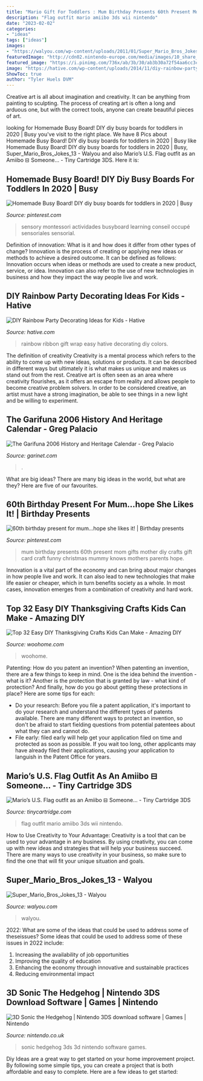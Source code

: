 ```yaml
---
title: "Mario Gift For Toddlers : Mum Birthday Presents 60th Present Mom Gifts Mother Diy Crafts Gift Card Craft Funny Christmas Mummy Knows Mothers Parents Hope"
description: "Flag outfit mario amiibo 3ds wii nintendo"
date: "2023-02-02"
categories:
- "ideas"
tags: ["ideas"]
images:
- "https://walyou.com/wp-content/uploads/2011/01/Super_Mario_Bros_Jokes_13-e1294889611981.jpg"
featuredImage: "http://cdn02.nintendo-europe.com/media/images/10_share_images/games_15/nintendo_3ds_download_software_7/SI_3DSDS_3DSonicTheHedgehog_image1600w.jpg"
featured_image: "https://i.pinimg.com/736x/ab/3b/30/ab3b30a72f54aa6cc3cd1eafab868a81.jpg"
image: "https://hative.com/wp-content/uploads/2014/11/diy-rainbow-party-decorating-ideas/13-easy-rainbow-ribbon-gift-wrap.jpg"
ShowToc: true
author: "Tyler Huels DVM"
---
```



Creative art is all about imagination and creativity. It can be anything from painting to sculpting. The process of creating art is often a long and arduous one, but with the correct tools, anyone can create beautiful pieces of art.

	

		
looking for Homemade Busy Board! DIY diy busy boards for toddlers in 2020 | Busy you've visit to the right place. We have 8 Pics about Homemade Busy Board! DIY diy busy boards for toddlers in 2020 | Busy like Homemade Busy Board! DIY diy busy boards for toddlers in 2020 | Busy, Super_Mario_Bros_Jokes_13 - Walyou and also Mario’s U.S. Flag outfit as an Amiibo ⊟ Someone... - Tiny Cartridge 3DS. Here it is:
		
    
## Homemade Busy Board! DIY Diy Busy Boards For Toddlers In 2020 | Busy

<img loading=lazy src="https://i.pinimg.com/736x/ab/3b/30/ab3b30a72f54aa6cc3cd1eafab868a81.jpg" onerror="this.onerror=null;this.src='https://tse2.mm.bing.net/th?id=OIP.6piew7J4ehh7Hb4zDCFFHwHaJ4&amp;pid=15.1';" alt="Homemade Busy Board! DIY diy busy boards for toddlers in 2020 | Busy">

_Source: pinterest.com_

>sensory montessori actividades busyboard learning conseil occupé sensoriales sensorial. 

	

Definition of innovation: What is it and how does it differ from other types of change?
Innovation is the process of creating or applying new ideas or methods to achieve a desired outcome. It can be defined as follows: 
Innovation occurs when ideas or methods are used to create a new product, service, or idea. Innovation can also refer to the use of new technologies in business and how they impact the way people live and work.

    
## DIY Rainbow Party Decorating Ideas For Kids - Hative

<img loading=lazy src="https://hative.com/wp-content/uploads/2014/11/diy-rainbow-party-decorating-ideas/13-easy-rainbow-ribbon-gift-wrap.jpg" onerror="this.onerror=null;this.src='https://tse1.mm.bing.net/th?id=OIP.Jh9i7jdrY48ydNu8rUeegQHaLG&amp;pid=15.1';" alt="DIY Rainbow Party Decorating Ideas for Kids - Hative">

_Source: hative.com_

>rainbow ribbon gift wrap easy hative decorating diy colors. 

	

The definition of creativity
Creativity is a mental process which refers to the ability to come up with new ideas, solutions or products. It can be described in different ways but ultimately it is what makes us unique and makes us stand out from the rest. Creative art is often seen as an area where creativity flourishes, as it offers an escape from reality and allows people to become creative problem solvers. In order to be considered creative, an artist must have a strong imagination, be able to see things in a new light and be willing to experiment.

    
## The Garifuna 2006 History And Heritage Calendar - Greg Palacio

<img loading=lazy src="http://www.garinet.com/webstore/products/dvd_uraga.jpg" onerror="this.onerror=null;this.src='https://tse1.mm.bing.net/th?id=OIP.Xi6ENLCwuVoY635hmMe9UAAAAA&amp;pid=15.1';" alt="The Garifuna 2006 History and Heritage Calendar - Greg Palacio">

_Source: garinet.com_

>. 

	

What are big ideas?
There are many big ideas in the world, but what are they? Here are five of our favourites.

    
## 60th Birthday Present For Mum...hope She Likes It! | Birthday Presents

<img loading=lazy src="https://i.pinimg.com/736x/f1/fc/c8/f1fcc8e4ed87a7875dbb2decdc1bea97--birthday-presents-for-mum-mum-birthday-card.jpg" onerror="this.onerror=null;this.src='https://tse3.mm.bing.net/th?id=OIP.cXNZ9usy2EFz3CCjO-HWSQHaJ4&amp;pid=15.1';" alt="60th birthday present for mum...hope she likes it! | Birthday presents">

_Source: pinterest.com_

>mum birthday presents 60th present mom gifts mother diy crafts gift card craft funny christmas mummy knows mothers parents hope. 

	

Innovation is a vital part of the economy and can bring about major changes in how people live and work. It can also lead to new technologies that make life easier or cheaper, which in turn benefits society as a whole. In most cases, innovation emerges from a combination of creativity and hard work.

    
## Top 32 Easy DIY Thanksgiving Crafts Kids Can Make - Amazing DIY

<img loading=lazy src="https://www.woohome.com/wp-content/uploads/2013/11/Thanksgiving-Crafts-Kids-Can-Make-7.jpg" onerror="this.onerror=null;this.src='https://tse1.mm.bing.net/th?id=OIP.LbtFjDyAQ11C2PQK0i4s-gHaLH&amp;pid=15.1';" alt="Top 32 Easy DIY Thanksgiving Crafts Kids Can Make - Amazing DIY">

_Source: woohome.com_

>woohome. 

	

Patenting: How do you patent an invention?
When patenting an invention, there are a few things to keep in mind. One is the idea behind the invention - what is it? Another is the protection that is granted by law - what kind of protection? And finally, how do you go about getting these protections in place? Here are some tips for each: 
- Do your research: Before you file a patent application, it's important to do your research and understand the different types of patents available. There are many different ways to protect an invention, so don't be afraid to start fielding questions from potential patentees about what they can and cannot do. 
- File early: filed early will help get your application filed on time and protected as soon as possible. If you wait too long, other applicants may have already filed their applications, causing your application to languish in the Patent Office for years.

    
## Mario’s U.S. Flag Outfit As An Amiibo ⊟ Someone... - Tiny Cartridge 3DS

<img loading=lazy src="https://66.media.tumblr.com/e56c241938e1358d73a8c921cda97cac/tumblr_ngkyvioqpx1qzp9weo2_400.jpg" onerror="this.onerror=null;this.src='https://tse1.mm.bing.net/th?id=OIP.CmNDHQJlNfT52gr2ozzy1gAAAA&amp;pid=15.1';" alt="Mario’s U.S. Flag outfit as an Amiibo ⊟ Someone... - Tiny Cartridge 3DS">

_Source: tinycartridge.com_

>flag outfit mario amiibo 3ds wii nintendo. 

	

How to Use Creativity to Your Advantage:
Creativity is a tool that can be used to your advantage in any business. By using creativity, you can come up with new ideas and strategies that will help your business succeed. There are many ways to use creativity in your business, so make sure to find the one that will fit your unique situation and goals.

    
## Super_Mario_Bros_Jokes_13 - Walyou

<img loading=lazy src="https://walyou.com/wp-content/uploads/2011/01/Super_Mario_Bros_Jokes_13-e1294889611981.jpg" onerror="this.onerror=null;this.src='https://tse3.mm.bing.net/th?id=OIP.aCXT0nlJTn1r58r5EeRobwHaMq&amp;pid=15.1';" alt="Super_Mario_Bros_Jokes_13 - Walyou">

_Source: walyou.com_

>walyou. 

	

2022: What are some of the ideas that could be used to address some of theseissues?
Some ideas that could be used to address some of these issues in 2022 include: 
1. Increasing the availability of job opportunities 
2. Improving the quality of education 
3. Enhancing the economy through innovative and sustainable practices 
4. Reducing environmental impact 

    
## 3D Sonic The Hedgehog | Nintendo 3DS Download Software | Games | Nintendo

<img loading=lazy src="http://cdn02.nintendo-europe.com/media/images/10_share_images/games_15/nintendo_3ds_download_software_7/SI_3DSDS_3DSonicTheHedgehog_image1600w.jpg" onerror="this.onerror=null;this.src='https://tse2.mm.bing.net/th?id=OIP.ztO87_28LassqJxusj00pAHaDt&amp;pid=15.1';" alt="3D Sonic the Hedgehog | Nintendo 3DS download software | Games | Nintendo">

_Source: nintendo.co.uk_

>sonic hedgehog 3ds 3d nintendo software games. 

	

Diy Ideas are a great way to get started on your home improvement project. By following some simple tips, you can create a project that is both affordable and easy to complete. Here are a few ideas to get started: 


